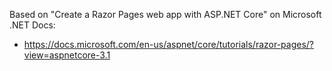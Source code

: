 Based on "Create a Razor Pages web app with ASP.NET Core" on Microsoft .NET Docs:
- https://docs.microsoft.com/en-us/aspnet/core/tutorials/razor-pages/?view=aspnetcore-3.1